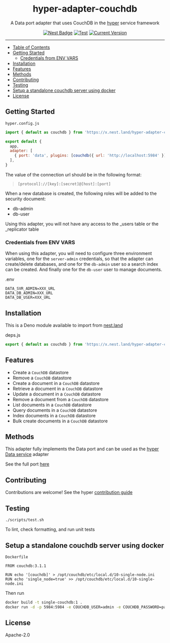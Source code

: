 <h1 align="center">hyper-adapter-couchdb</h1>
<p align="center">A Data port adapter that uses CouchDB in the <a href="https://hyper.io/">hyper</a>  service framework</p>
</p>
<p align="center">
  <a href="https://nest.land/package/hyper-adapter-couchdb"><img src="https://nest.land/badge.svg" alt="Nest Badge" /></a>
  <a href="https://github.com/hyper63/hyper-adapter-couchdb/actions/workflows/test-and-publish.yml"><img src="https://github.com/hyper63/hyper-adapter-couchdb/actions/workflows/test-and-publish.yml/badge.svg" alt="Test" /></a>
  <a href="https://github.com/hyper63/hyper-adapter-couchdb/tags/"><img src="https://img.shields.io/github/tag/hyper63/hyper-adapter-couchdb" alt="Current Version" /></a>
</p>

---

<!-- toc -->

- [Table of Contents](#table-of-contents)
- [Getting Started](#getting-started)
  - [Credentials from ENV VARS](#credentials-from-env-vars)
- [Installation](#installation)
- [Features](#features)
- [Methods](#methods)
- [Contributing](#contributing)
- [Testing](#testing)
- [Setup a standalone couchdb server using docker](#setup-a-standalone-couchdb-server-using-docker)
- [License](#license)

<!-- tocstop -->

## Getting Started

`hyper.config.js`

```js
import { default as couchdb } from 'https://x.nest.land/hyper-adapter-couchdb@VERSION/mod.js'

export default {
  app,
  adapter: [
    { port: 'data', plugins: [couchdb({ url: 'http://localhost:5984' })] },
  ],
}
```

The value of the connection url should be in the following format:

> `[protocol]://[key]:[secret]@[host]:[port]`

When a new database is created, the following roles will be added to the security document:

- db-admin
- db-user

Using this adapter, you will not have any access to the \_users table or the _replicator table

### Credentials from ENV VARS

When using this adapter, you will need to configure three environment variables, one for the
`server-admin` credentials, so that the adapter can create/delete databases, and one for the
`db-admin` user so a search index can be created. And finally one for the `db-user` user to manage
documents.

.env

```
DATA_SVR_ADMIN=XXX_URL
DATA_DB_ADMIN=XXX_URL
DATA_DB_USER=XXX_URL
```

## Installation

This is a Deno module available to import from
[nest.land](https://nest.land/package/hyper-adapter-couchdb)

deps.js

```js
export { default as couchdb } from 'https://x.nest.land/hyper-adapter-couchdb@VERSION/mod.js'
```

## Features

- Create a `CouchDB` datastore
- Remove a `CouchDB` datastore
- Create a document in a `CouchDB` datastore
- Retrieve a document in a `CouchDB` datastore
- Update a document in a `CouchDB` datastore
- Remove a document from a `CouchDB` datastore
- List documents in a `CouchDB` datastore
- Query documents in a `CouchDB` datastore
- Index documents in a `CouchDB` datastore
- Bulk create documents in a `CouchDB` datastore

## Methods

This adapter fully implements the Data port and can be used as the
[hyper Data service](https://docs.hyper.io/oss/data-api) adapter

See the full port [here](https://nest.land/package/hyper-port-data)

## Contributing

Contributions are welcome! See the hyper
[contribution guide](https://docs.hyper.io/contributing-to-hyper)

## Testing

```
./scripts/test.sh
```

To lint, check formatting, and run unit tests

## Setup a standalone couchdb server using docker

`Dockerfile`

```
FROM couchdb:3.1.1

RUN echo '[couchdb]' > /opt/couchdb/etc/local.d/10-single-node.ini
RUN echo 'single_node=true' >> /opt/couchdb/etc/local.d/10-single-node.ini
```

Then run

```sh
docker build -t single-couchdb:1 .
docker run -d -p 5984:5984 -e COUCHDB_USER=admin -e COUCHDB_PASSWORD=password --name couch single-couchdb:1
```

## License

Apache-2.0
